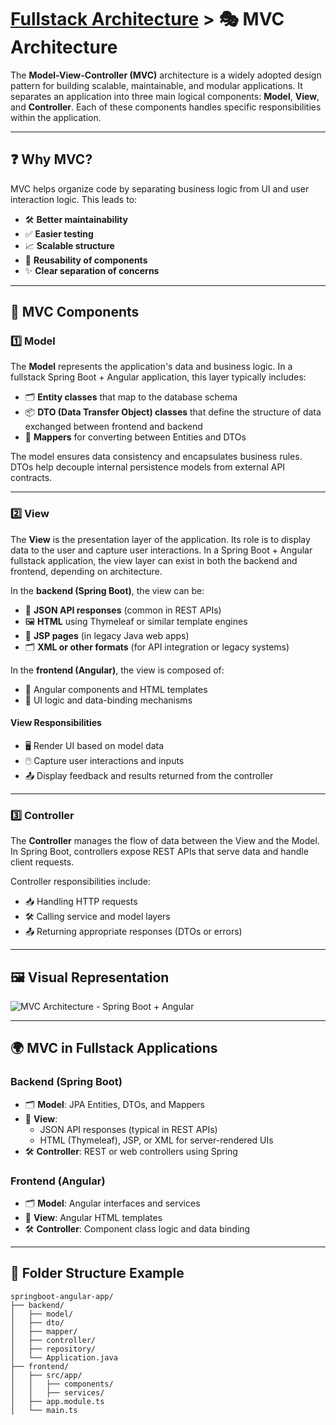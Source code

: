 # [Fullstack Architecture](../) > 🎭 MVC Architecture

The **Model-View-Controller (MVC)** architecture is a widely adopted design pattern for building scalable, maintainable, and modular applications. It separates an application into three main logical components: **Model**, **View**, and **Controller**. Each of these components handles specific responsibilities within the application.

---

## ❓ Why MVC?

MVC helps organize code by separating business logic from UI and user interaction logic. This leads to:

- 🛠️ **Better maintainability**  
- ✅ **Easier testing**  
- 📈 **Scalable structure**  
- 🔄 **Reusability of components**  
- ✨ **Clear separation of concerns**  

---

## 🧩 MVC Components

### 1️⃣ Model

The **Model** represents the application's data and business logic. In a fullstack Spring Boot + Angular application, this layer typically includes:

- 🗂️ **Entity classes** that map to the database schema  
- 📦 **DTO (Data Transfer Object) classes** that define the structure of data exchanged between frontend and backend  
- 🔄 **Mappers** for converting between Entities and DTOs  

The model ensures data consistency and encapsulates business rules. DTOs help decouple internal persistence models from external API contracts.

---

### 2️⃣ View

The **View** is the presentation layer of the application. Its role is to display data to the user and capture user interactions. In a Spring Boot + Angular fullstack application, the view layer can exist in both the backend and frontend, depending on architecture.

In the **backend (Spring Boot)**, the view can be:

- 📡 **JSON API responses** (common in REST APIs)  
- 🖼️ **HTML** using Thymeleaf or similar template engines  
- 📜 **JSP pages** (in legacy Java web apps)  
- 🗂️ **XML or other formats** (for API integration or legacy systems)  

In the **frontend (Angular)**, the view is composed of:

- 🎨 Angular components and HTML templates  
- 🔗 UI logic and data-binding mechanisms  

#### View Responsibilities

- 🖥️ Render UI based on model data  
- 🖱️ Capture user interactions and inputs  
- 📤 Display feedback and results returned from the controller  

---

### 3️⃣ Controller

The **Controller** manages the flow of data between the View and the Model. In Spring Boot, controllers expose REST APIs that serve data and handle client requests.

Controller responsibilities include:

- 📥 Handling HTTP requests  
- 🛠️ Calling service and model layers  
- 📤 Returning appropriate responses (DTOs or errors)  

---

## 🖼️ Visual Representation

![MVC Architecture - Spring Boot + Angular](https://user-images.githubusercontent.com/122437334/235355053-d3c1e70f-4650-404b-9ef2-2c3f9ffdbf7b.png)

---

## 🌍 MVC in Fullstack Applications

### Backend (Spring Boot)

- 🗂️ **Model**: JPA Entities, DTOs, and Mappers  
- 📡 **View**: 
  - JSON API responses (typical in REST APIs)  
  - HTML (Thymeleaf), JSP, or XML for server-rendered UIs  
- 🛠️ **Controller**: REST or web controllers using Spring

### Frontend (Angular)

- 🗂️ **Model**: Angular interfaces and services  
- 🎨 **View**: Angular HTML templates  
- 🛠️ **Controller**: Component class logic and data binding  

---

## 📂 Folder Structure Example

```plaintext
springboot-angular-app/
├── backend/
│   ├── model/
│   ├── dto/
│   ├── mapper/
│   ├── controller/
│   ├── repository/
│   └── Application.java
├── frontend/
│   ├── src/app/
│   │   ├── components/
│   │   ├── services/
│   ├── app.module.ts
│   └── main.ts
